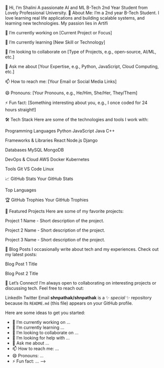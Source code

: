 

👋 Hi, I’m Shalini
A passionate AI and ML B-Tech 2nd Year Student from Lovely Professional University. 
🚀 About Me:
I’m a 2nd year B-Tech Student. I love learning real life applications and building scalable systems, and learning new technologies. My passion lies in Artifi

🔭 I’m currently working on [Current Project or Focus]

🌱 I’m currently learning [New Skill or Technology]

👯 I’m looking to collaborate on [Type of Projects, e.g., open-source, AI/ML, etc.]

💬 Ask me about [Your Expertise, e.g., Python, JavaScript, Cloud Computing, etc.]

📫 How to reach me: [Your Email or Social Media Links]

😄 Pronouns: [Your Pronouns, e.g., He/Him, She/Her, They/Them]

⚡ Fun fact: [Something interesting about you, e.g., I once coded for 24 hours straight!]

🛠️ Tech Stack
Here are some of the technologies and tools I work with:

Programming Languages
Python
JavaScript
Java
C++

Frameworks & Libraries
React
Node.js
Django

Databases
MySQL
MongoDB

DevOps & Cloud
AWS
Docker
Kubernetes

Tools
Git
VS Code
Linux

📈 GitHub Stats
Your GitHub Stats

Top Languages

🏆 GitHub Trophies
Your GitHub Trophies

🌟 Featured Projects
Here are some of my favorite projects:

Project 1 Name - Short description of the project.

Project 2 Name - Short description of the project.

Project 3 Name - Short description of the project.

📝 Blog Posts
I occasionally write about tech and my experiences. Check out my latest posts:

Blog Post 1 Title

Blog Post 2 Title

🤝 Let’s Connect!
I’m always open to collaborating on interesting projects or discussing tech. Feel free to reach out:

LinkedIn
Twitter
Email
**shnpathak/shnpathak** is a ✨ _special_ ✨ repository because its `README.md` (this file) appears on your GitHub profile.

Here are some ideas to get you started:

- 🔭 I’m currently working on ...
- 🌱 I’m currently learning ...
- 👯 I’m looking to collaborate on ...
- 🤔 I’m looking for help with ...
- 💬 Ask me about ...
- 📫 How to reach me: ...
- 😄 Pronouns: ...
- ⚡ Fun fact: ...
-->
